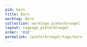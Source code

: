 ```yaml
---
pid: barn
title: Barn
worktag: Barn
collection: worktags_pieterbruegel
layout: tagpage_pieterbruegel
order: '010'
permalink: /pieterbruegel/tags/barn
---
```

